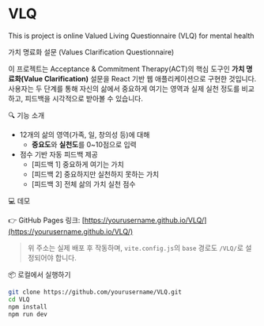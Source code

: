 # VLQ
This is project is online Valued Living Questionnaire (VLQ) for mental health

가치 명료화 설문 (Values Clarification Questionnaire)

이 프로젝트는 Acceptance & Commitment Therapy(ACT)의 핵심 도구인 **가치 명료화(Value Clarification)** 설문을 React 기반 웹 애플리케이션으로 구현한 것입니다.  
사용자는 두 단계를 통해 자신의 삶에서 중요하게 여기는 영역과 실제 실천 정도를 비교하고, 피드백을 시각적으로 받아볼 수 있습니다.

🔍 기능 소개

- 12개의 삶의 영역(가족, 일, 창의성 등)에 대해
  - **중요도**와 **실천도**를 0~10점으로 입력
- 점수 기반 자동 피드백 제공
  - [피드백 1] 중요하게 여기는 가치
  - [피드백 2] 중요하지만 실천하지 못하는 가치
  - [피드백 3] 전체 삶의 가치 실천 점수

💻 데모

👉 GitHub Pages 링크: [https://yourusername.github.io/VLQ/](https://yourusername.github.io/VLQ/)

> 위 주소는 실제 배포 후 작동하며, `vite.config.js`의 `base` 경로도 `/VLQ/`로 설정되어야 합니다.

📦 로컬에서 실행하기

```bash
git clone https://github.com/yourusername/VLQ.git
cd VLQ
npm install
npm run dev
